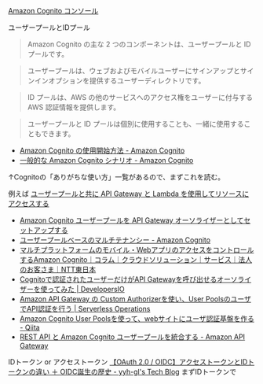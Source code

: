 [Amazon Cognito コンソール](https://console.aws.amazon.com/cognito/home)

ユーザープールとIDプール

> Amazon Cognito の主な 2 つのコンポーネントは、ユーザープールと ID プールです。

> ユーザープールは、ウェブおよびモバイルユーザーにサインアップとサインインオプションを提供するユーザーディレクトリです。

> ID プールは、AWS の他のサービスへのアクセス権をユーザーに付与する AWS 認証情報を提供します。

> ユーザープールと ID プールは個別に使用することも、一緒に使用することもできます。

* [Amazon Cognito の使用開始方法 - Amazon Cognito](https://docs.aws.amazon.com/ja_jp/cognito/latest/developerguide/cognito-getting-started.html)
* [一般的な Amazon Cognito シナリオ \- Amazon Cognito](https://docs.aws.amazon.com/ja_jp/cognito/latest/developerguide/cognito-scenarios.html)

↑Cognitoの「ありがちな使い方」一覧があるので、まずこれを読む。

例えば
[ユーザープールと共に API Gateway と Lambda を使用してリソースにアクセスする](https://docs.aws.amazon.com/ja_jp/cognito/latest/developerguide/cognito-scenarios.html#scenario-api-gateway)


* [Amazon Cognito ユーザープールを API Gateway オーソライザーとしてセットアップする](https://aws.amazon.com/jp/premiumsupport/knowledge-center/api-gateway-cognito-user-pool-authorizer/)
* [ユーザープールベースのマルチテナンシー - Amazon Cognito](https://docs.aws.amazon.com/ja_jp/cognito/latest/developerguide/bp_user-pool-based-multi-tenancy.html)
* [マルチプラットフォームのモバイル・WebアプリのアクセスをコントロールするAmazon Cognito｜コラム｜クラウドソリューション｜サービス｜法人のお客さま｜NTT東日本](https://business.ntt-east.co.jp/content/cloudsolution/column-123.html)
* [Cognitoで認証されたユーザーだけがAPI Gatewayを呼び出せるオーソライザーを使ってみた \| DevelopersIO](https://dev.classmethod.jp/articles/api-gateway-cognito-authorizer/)
* [Amazon API Gateway の Custom Authorizerを使い、User PoolsのユーザでAPI認証を行う \| Serverless Operations](https://serverless.co.jp/blog/262/)
* [Amazon Cognito User Poolsを使って、webサイトにユーザ認証基盤を作る \- Qiita](https://qiita.com/horike37/items/1d522f66452d3abe1203)
* [REST API と Amazon Cognito ユーザープールを統合する \- Amazon API Gateway](https://docs.aws.amazon.com/ja_jp/apigateway/latest/developerguide/apigateway-enable-cognito-user-pool.html)
  

IDトークン or アクセストークン
[【OAuth 2\.0 / OIDC】アクセストークンとIDトークンの違い ＋ OIDC誕生の歴史 \- yyh\-gl's Tech Blog](https://yyh-gl.github.io/tech-blog/blog/id_token_and_access_token/#:~:text=2%E3%81%A4%E3%81%AE%E3%83%88%E3%83%BC%E3%82%AF%E3%83%B3%E3%81%AE%E9%81%95%E3%81%84,-%E3%82%A2%E3%82%AF%E3%82%BB%E3%82%B9%E3%83%88%E3%83%BC%E3%82%AF%E3%83%B3%20%E3%81%A8&text=%E8%AA%8D%E5%8F%AF%E3%81%AB%E4%BD%BF%E3%81%86%E3%81%9F%E3%82%81%E3%81%AE,%E3%81%AE%E3%81%8CID%E3%83%88%E3%83%BC%E3%82%AF%E3%83%B3%E3%81%A7%E3%81%99%E3%80%82)
まずIDトークンで

